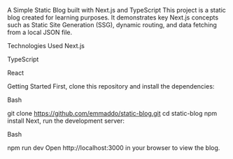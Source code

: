 A Simple Static Blog built with Next.js and TypeScript
This project is a static blog created for learning purposes. It demonstrates key Next.js concepts such as Static Site Generation (SSG), dynamic routing, and data fetching from a local JSON file.

Technologies Used
Next.js

TypeScript

React

Getting Started
First, clone this repository and install the dependencies:

Bash

git clone https://github.com/emmaddo/static-blog.git
cd static-blog
npm install
Next, run the development server:

Bash

npm run dev
Open http://localhost:3000 in your browser to view the blog.